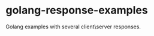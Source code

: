 golang-response-examples
========================

Golang examples with several client\server responses.
